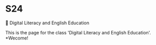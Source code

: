 # S24
📘
Digital Literacy and English Education

This is the page for the class 'Digital Literacy and English Education'.
*Wecome!
